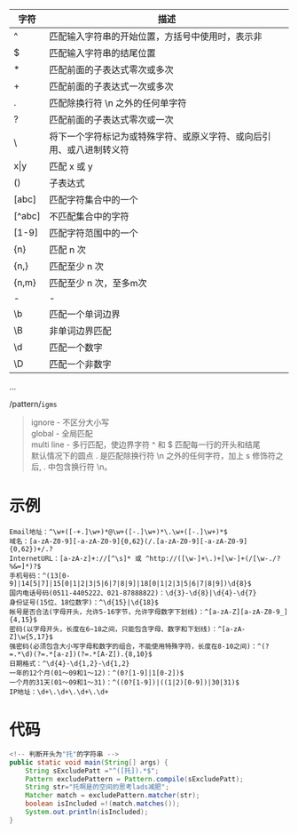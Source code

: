 | 字符     | 描述                                                                 |
| -------- | -------------------------------------------------------------------- |
| ^        | 匹配输入字符串的开始位置，方括号中使用时，表示非                     |
| $        | 匹配输入字符串的结尾位置                                             |
| \*       | 匹配前面的子表达式零次或多次                                         |
| +        | 匹配前面的子表达式一次或多次                                         |
| .        | 匹配除换行符 \\n 之外的任何单字符                                    |
| ?        | 匹配前面的子表达式零次或一次                                         |
| \\       | 将下一个字符标记为或特殊字符、或原义字符、或向后引用、或八进制转义符 |
| x\|y     | 匹配 x 或 y                                                          |
| ()       | 子表达式                                                             |
| [abc]    | 匹配字符集合中的一个                                                 |
| \[^abc\] | 不匹配集合中的字符                                                   |
| [1-9]    | 匹配字符范围中的一个                                                 |
| {n}      | 匹配 n 次                                                            |
| {n,}     | 匹配至少 n 次                                                        |
| {n,m}    | 匹配至少 n 次，至多m次                                               |
| -        | -                                                                    |
| \\b      | 匹配一个单词边界                                                     |
| \\B      | 非单词边界匹配                                                       |
| \\d      | 匹配一个数字                                                         |
| \\D      | 匹配一个非数字                                                       |

...

/pattern/`igms`
  
>ignore - 不区分大小写  
>global - 全局匹配  
>multi line - 多行匹配，使边界字符 ^ 和 $ 匹配每一行的开头和结尾  
>默认情况下的圆点 . 是匹配除换行符 \n 之外的任何字符，加上 s 修饰符之后, . 中包含换行符  \\n。

# 示例
```console
Email地址：^\w+([-+.]\w+)*@\w+([-.]\w+)*\.\w+([-.]\w+)*$
域名：[a-zA-Z0-9][-a-zA-Z0-9]{0,62}(/.[a-zA-Z0-9][-a-zA-Z0-9]{0,62})+/.?
InternetURL：[a-zA-z]+://[^\s]* 或 ^http://([\w-]+\.)+[\w-]+(/[\w-./?%&=]*)?$
手机号码：^(13[0-9]|14[5|7]|15[0|1|2|3|5|6|7|8|9]|18[0|1|2|3|5|6|7|8|9])\d{8}$
国内电话号码(0511-4405222、021-87888822)：\d{3}-\d{8}|\d{4}-\d{7}
身份证号(15位、18位数字)：^\d{15}|\d{18}$
帐号是否合法(字母开头，允许5-16字节，允许字母数字下划线)：^[a-zA-Z][a-zA-Z0-9_]{4,15}$
密码(以字母开头，长度在6~18之间，只能包含字母、数字和下划线)：^[a-zA-Z]\w{5,17}$
强密码(必须包含大小写字母和数字的组合，不能使用特殊字符，长度在8-10之间)：^(?=.*\d)(?=.*[a-z])(?=.*[A-Z]).{8,10}$
日期格式：^\d{4}-\d{1,2}-\d{1,2}
一年的12个月(01～09和1～12)：^(0?[1-9]|1[0-2])$
一个月的31天(01～09和1～31)：^((0?[1-9])|((1|2)[0-9])|30|31)$
IP地址：\d+\.\d+\.\d+\.\d+ 
```

# 代码
```java
<!-- 判断开头为"托"的字符串 -->
public static void main(String[] args) {
	String sExcludePatt ="^([托]).*$";
	Pattern excludePattern = Pattern.compile(sExcludePatt);
	String str="托啊是的空间的思考lads减肥";
	Matcher match = excludePattern.matcher(str);
	boolean isIncluded =!(match.matches());
	System.out.println(isIncluded);
}
```